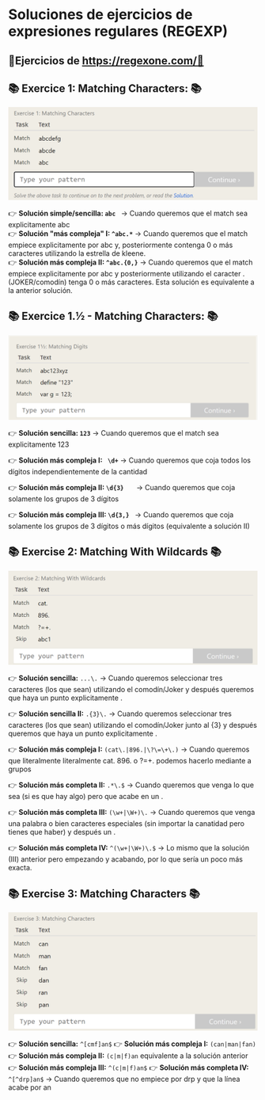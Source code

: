 # Soluciones de ejercicios de expresiones regulares (REGEXP)
## 📖Ejercicios de https://regexone.com/📖 

## 📚 **Exercice 1: Matching Characters:** 📚
![Error, la imagen no se ha podido cargar](https://github.com/DavidBernalGonzalez/SolucionesEjerciciosBootcampJava/blob/main/1.%20Regexp/regexpone/ejer1/Enunciado1.png?raw=true  "Enunciado ejercicio 1")

👉 **Solución simple/sencilla: ``abc ``** → Cuando queremos que el match sea explicitamente abc  
👉 **Solución "más compleja" I: ``^abc.*``**  → Cuando queremos que el match empiece explicitamente por abc y, posteriormente contenga 0 o más caracteres utilizando la estrella de kleene.  
👉 **Solución más compleja II: ``^abc.{0,}``** → Cuando queremos que el match empiece explicitamente por abc y posteriormente utilizando el caracter . (JOKER/comodín) tenga 0 o más caracteres. Esta solución es equivalente a la anterior solución.  

## 📚 **Exercice 1.½ -  Matching Characters:** 📚
![Error, la imagen no se ha podido cargar](https://github.com/DavidBernalGonzalez/SolucionesEjerciciosBootcampJava/blob/main/1.%20Regexp/regexpone/ejer1.2/Enunciado%2012.png?raw=true  "Enunciado ejercicio 1.½")

👉 **Solución sencilla:	`` 123 ``** → Cuando queremos que el match sea explicitamente 123  

👉 **Solución más compleja I: `` \d+``**	 → Cuando queremos que coja todos los dígitos independientemente de la cantidad  
  
👉 **Solución más compleja II: ``\d{3}	``** → Cuando queremos que coja solamente los grupos de 3 dígitos  

👉 **Solución más compleja III: ``\d{3,} ``** → Cuando queremos que coja solamente los grupos de 3 dígitos o más dígitos (equivalente a solución II)  

## 📚 **Exercise 2: Matching With Wildcards** 📚

![Error, la imagen no se ha podido cargar](https://github.com/DavidBernalGonzalez/SolucionesEjerciciosBootcampJava/blob/main/1.%20Regexp/regexpone/ejer2/Enunciado2.png?raw=true "Enunciado 2")  

👉 **Solución sencilla:** ``...\.``	→ Cuando queremos seleccionar tres caracteres (los que sean) utilizando el comodín/Joker y después queremos que haya un punto explicitamente .

👉 **Solución sencilla II:** ``.{3}\.``	→ Cuando queremos seleccionar tres caracteres (los que sean) utilizando el comodín/Joker junto al {3} y después queremos que haya un punto explicitamente .

👉 **Solución más compleja I:** ``(cat\.|896.|\?\=\+\.)`` → Cuando queremos que literalmente literalmente cat. 896. o ?=+. podemos hacerlo mediante a grupos

👉 **Solución más completa II:** ``.*\.$`` → Cuando queremos que venga lo que sea (si es que hay algo) pero que acabe en un .

👉 **Solución más completa III:** ``(\w+|\W+)\.`` → Cuando queremos que venga una palabra o bien caracteres especiales (sin importar la canatidad pero tienes que haber) y después un .	

👉 **Solución más completa IV:** ``^(\w+|\W+)\.$`` → Lo mismo que la solución (III) anterior  pero empezando y acabando, por lo que sería un poco más exacta.

## 📚 **Exercise 3: Matching Characters** 📚

![Error, la imagen no se ha podido cargar](https://github.com/DavidBernalGonzalez/SolucionesEjerciciosBootcampJava/blob/main/1.%20Regexp/regexpone/ejer3/Enunciado%203.png?raw=true "Enunciado 2")

👉 **Solución sencilla:** ``^[cmf]an$``
👉 **Solución más compleja I:**	``(can|man|fan)`` 
👉 **Solución más compleja II:** ``(c|m|f)an``		equivalente a la solución anterior
👉 **Solución más compleja III:** ``^(c|m|f)an$``
👉 **Solución más completa IV:** ``^[^drp]an$`` → Cuando queremos que no empiece por drp y que la línea acabe por an
